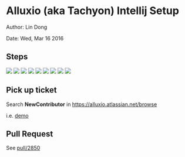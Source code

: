 # Alluxio (aka Tachyon) Intellij Setup

Author: Lin Dong

Date: Wed, Mar 16 2016

## Steps
![](./screenshots/1.png)
![](./screenshots/2.png)
![](./screenshots/3.png)
![](./screenshots/4.png)
![](./screenshots/5.png)
![](./screenshots/6.png)
![](./screenshots/7.png)
![](./screenshots/8.png)
![](./screenshots/9.png)

## Pick up ticket

Search **NewContributor** in https://alluxio.atlassian.net/browse

i.e. [demo](https://alluxio.atlassian.net/browse/ALLUXIO-1808?jql=labels%20%3D%20NewContributor)

## Pull Request

See [pull/2850](https://github.com/Alluxio/alluxio/pull/2850)

